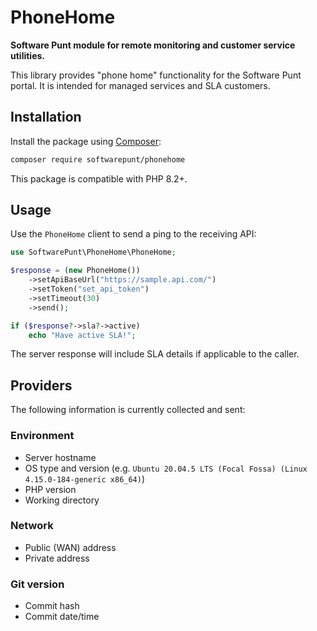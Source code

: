 # PhoneHome
**Software Punt module for remote monitoring and customer service utilities.**

This library provides "phone home" functionality for the Software Punt portal. It is intended for managed services and SLA customers.

## Installation
Install the package using [Composer](https://getcomposer.org/):

```bash
composer require softwarepunt/phonehome
```

This package is compatible with PHP 8.2+.

## Usage

Use the `PhoneHome` client to send a ping to the receiving API:

```php
use SoftwarePunt\PhoneHome\PhoneHome;

$response = (new PhoneHome())
    ->setApiBaseUrl("https://sample.api.com/")
    ->setToken("set_api_token")
    ->setTimeout(30)
    ->send();

if ($response?->sla?->active)
    echo "Have active SLA!";
```

The server response will include SLA details if applicable to the caller.

## Providers
The following information is currently collected and sent:

### Environment
 - Server hostname
 - OS type and version (e.g. `Ubuntu 20.04.5 LTS (Focal Fossa) (Linux 4.15.0-184-generic x86_64)`)
 - PHP version
 - Working directory

### Network
 - Public (WAN) address
 - Private address

### Git version
 - Commit hash
 - Commit date/time